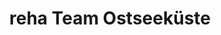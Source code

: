 ---
title: "reha Team Ostseeküste"
url: /neubrandenburg/reha-team-ostseekueste/
shop: Sanitätshaus
---